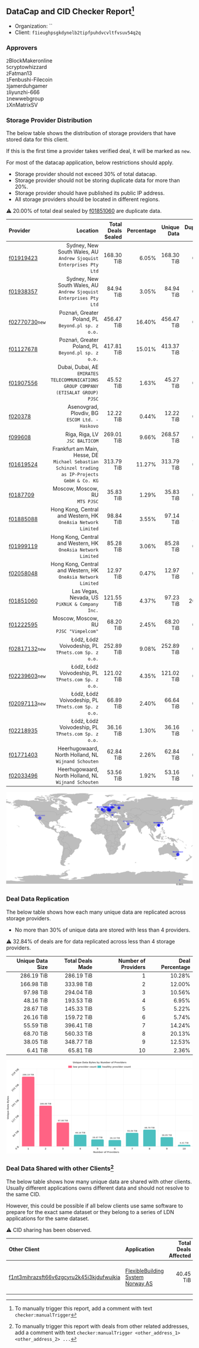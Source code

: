 ## DataCap and CID Checker Report[^1]
 - Organization: ``
 - Client: `f1ieughpsgkdynelb2tipfpuhdvcvltfvsuv54q2q`
### Approvers
`2`BlockMakeronline<br/>`5`cryptowhizzard<br/>`2`Fatman13<br/>`1`Fenbushi-Filecoin<br/>`3`jamerduhgamer<br/>`1`liyunzhi-666<br/>`1`newwebgroup<br/>`1`XnMatrixSV


### Storage Provider Distribution
The below table shows the distribution of storage providers that have stored data for this client.

If this is the first time a provider takes verified deal, it will be marked as `new`.

For most of the datacap application, below restrictions should apply.
 - Storage provider should not exceed 30% of total datacap.
 - Storage provider should not be storing duplicate data for more than 20%.
 - Storage provider should have published its public IP address.
 - All storage providers should be located in different regions.

⚠️ 20.00% of total deal sealed by [f01851060](https://filfox.info/en/address/f01851060) are duplicate data.

| Provider                                                    |                                                                                           Location | Total Deals Sealed | Percentage | Unique Data | Duplicate Deals |
| :---------------------------------------------------------- | -------------------------------------------------------------------------------------------------: | -----------------: | ---------: | ----------: | --------------: |
| [f01919423](https://filfox.info/en/address/f01919423)       |                              Sydney, New South Wales, AU<br/>`Andrew Sjoquist Enterprises Pty Ltd` |         168.30 TiB |      6.05% |  168.30 TiB |           0.00% |
| [f01938357](https://filfox.info/en/address/f01938357)       |                              Sydney, New South Wales, AU<br/>`Andrew Sjoquist Enterprises Pty Ltd` |          84.94 TiB |      3.05% |   84.94 TiB |           0.00% |
| [f02770730](https://filfox.info/en/address/f02770730)`new`  |                                              Poznań, Greater Poland, PL<br/>`Beyond.pl sp. z o.o.` |         456.47 TiB |     16.40% |  456.47 TiB |           0.00% |
| [f01127678](https://filfox.info/en/address/f01127678)       |                                              Poznań, Greater Poland, PL<br/>`Beyond.pl sp. z o.o.` |         417.81 TiB |     15.01% |  413.37 TiB |           1.06% |
| [f01907556](https://filfox.info/en/address/f01907556)       |             Dubai, Dubai, AE<br/>`EMIRATES TELECOMMUNICATIONS GROUP COMPANY (ETISALAT GROUP) PJSC` |          45.52 TiB |      1.63% |   45.27 TiB |           0.55% |
| [f020378](https://filfox.info/en/address/f020378)           |                                                 Asenovgrad, Plovdiv, BG<br/>`ESCOM Ltd. - Haskovo` |          12.22 TiB |      0.44% |   12.22 TiB |           0.00% |
| [f099608](https://filfox.info/en/address/f099608)           |                                                                  Riga, Riga, LV<br/>`JSC BALTICOM` |         269.01 TiB |      9.66% |  268.57 TiB |           0.16% |
| [f01619524](https://filfox.info/en/address/f01619524)       | Frankfurt am Main, Hesse, DE<br/>`Michael Sebastian Schinzel trading as IP-Projects GmbH & Co. KG` |         313.79 TiB |     11.27% |  313.79 TiB |           0.00% |
| [f0187709](https://filfox.info/en/address/f0187709)         |                                                                  Moscow, Moscow, RU<br/>`MTS PJSC` |          35.83 TiB |      1.29% |   35.83 TiB |           0.00% |
| [f01885088](https://filfox.info/en/address/f01885088)       |                                   Hong Kong, Central and Western, HK<br/>`OneAsia Network Limited` |          98.84 TiB |      3.55% |   97.14 TiB |           1.72% |
| [f01999119](https://filfox.info/en/address/f01999119)       |                                   Hong Kong, Central and Western, HK<br/>`OneAsia Network Limited` |          85.28 TiB |      3.06% |   85.28 TiB |           0.00% |
| [f02058048](https://filfox.info/en/address/f02058048)       |                                   Hong Kong, Central and Western, HK<br/>`OneAsia Network Limited` |          12.97 TiB |      0.47% |   12.97 TiB |           0.00% |
| [f01851060](https://filfox.info/en/address/f01851060)       |                                                  Las Vegas, Nevada, US<br/>`PiKNiK & Company Inc.` |         121.55 TiB |      4.37% |   97.23 TiB |          20.00% |
| [f01222595](https://filfox.info/en/address/f01222595)       |                                                          Moscow, Moscow, RU<br/>`PJSC "Vimpelcom"` |          68.20 TiB |      2.45% |   68.20 TiB |           0.00% |
| [f02817132](https://filfox.info/en/address/f02817132)`new`  |                                             Łódź, Łódź Voivodeship, PL<br/>`TPnets.com Sp. z o.o.` |         252.89 TiB |      9.08% |  252.89 TiB |           0.00% |
| [f02239603](https://filfox.info/en/address/f02239603)`new`  |                                             Łódź, Łódź Voivodeship, PL<br/>`TPnets.com Sp. z o.o.` |         121.02 TiB |      4.35% |  121.02 TiB |           0.00% |
| [f02097113](https://filfox.info/en/address/f02097113)`new`  |                                             Łódź, Łódź Voivodeship, PL<br/>`TPnets.com Sp. z o.o.` |          66.89 TiB |      2.40% |   66.64 TiB |           0.37% |
| [f02218935](https://filfox.info/en/address/f02218935)       |                                             Łódź, Łódź Voivodeship, PL<br/>`TPnets.com Sp. z o.o.` |          36.16 TiB |      1.30% |   36.16 TiB |           0.00% |
| [f01771403](https://filfox.info/en/address/f01771403)       |                                            Heerhugowaard, North Holland, NL<br/>`Wijnand Schouten` |          62.84 TiB |      2.26% |   62.84 TiB |           0.00% |
| [f02033496](https://filfox.info/en/address/f02033496)       |                                            Heerhugowaard, North Holland, NL<br/>`Wijnand Schouten` |          53.56 TiB |      1.92% |   53.16 TiB |           0.76% |

<img src="https://raw.githubusercontent.com/data-preservation-programs/filplus-checker-assets/main/filecoin-project/filecoin-plus-large-datasets/issues/928/1704323958691.png"/>

### Deal Data Replication
The below table shows how each many unique data are replicated across storage providers.

- No more than 30% of unique data are stored with less than 4 providers.

⚠️ 32.84% of deals are for data replicated across less than 4 storage providers.

| Unique Data Size | Total Deals Made | Number of Providers | Deal Percentage |
| ---------------: | ---------------: | ------------------: | --------------: |
|       286.19 TiB |       286.19 TiB |                   1 |          10.28% |
|       166.98 TiB |       333.98 TiB |                   2 |          12.00% |
|        97.98 TiB |       294.04 TiB |                   3 |          10.56% |
|        48.16 TiB |       193.53 TiB |                   4 |           6.95% |
|        28.67 TiB |       145.33 TiB |                   5 |           5.22% |
|        26.16 TiB |       159.72 TiB |                   6 |           5.74% |
|        55.59 TiB |       396.41 TiB |                   7 |          14.24% |
|        68.70 TiB |       560.33 TiB |                   8 |          20.13% |
|        38.05 TiB |       348.77 TiB |                   9 |          12.53% |
|         6.41 TiB |        65.81 TiB |                  10 |           2.36% |

<img src="https://raw.githubusercontent.com/data-preservation-programs/filplus-checker-assets/main/filecoin-project/filecoin-plus-large-datasets/issues/928/1704323959339.png"/>

### Deal Data Shared with other Clients[^3]
The below table shows how many unique data are shared with other clients.
Usually different applications owns different data and should not resolve to the same CID.

However, this could be possible if all below clients use same software to prepare for the exact same dataset or they belong to a series of LDN applications for the same dataset.

⚠️ CID sharing has been observed.

| Other Client                                                                                                          | Application                                                                                                       | Total Deals Affected | Unique CIDs | Approvers                                                                                               |
| :-------------------------------------------------------------------------------------------------------------------- | :---------------------------------------------------------------------------------------------------------------- | -------------------: | ----------: | :------------------------------------------------------------------------------------------------------ |
| [f1nt3mihrazsft66v6zgcyru2k45i3kjdufwujkia](https://filfox.info/en/address/f1nt3mihrazsft66v6zgcyru2k45i3kjdufwujkia) | [FlexibleBuilding System Norway AS](https://github.com/filecoin-project/filecoin-plus-large-datasets/issues/1596) |            40.45 TiB |       1,273 | `1`BlockMakeronline<br/>`1`cryptowhizzard<br/>`3`jamerduhgamer<br/>`2`laurarenpanda<br/>`2`liyunzhi-666 |

[^1]: To manually trigger this report, add a comment with text `checker:manualTrigger`

[^2]: Deals from those addresses are combined into this report as they are specified with `checker:manualTrigger`

[^3]: To manually trigger this report with deals from other related addresses, add a comment with text `checker:manualTrigger <other_address_1> <other_address_2> ...`
